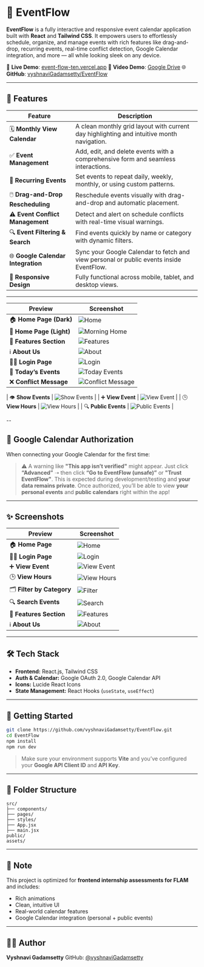 
# 📅 EventFlow

**EventFlow** is a fully interactive and responsive event calendar application built with **React** and **Tailwind CSS**. It empowers users to effortlessly schedule, organize, and manage events with rich features like drag-and-drop, recurring events, real-time conflict detection, Google Calendar integration, and more — all while looking sleek on any device.

🔗 **Live Demo**: [event-flow-ten.vercel.app](https://event-flow-ten.vercel.app/)
🎥 **Video Demo**: [Google Drive](https://drive.google.com/file/d/17aRrUHmVjnefREgJ5y_lalcGy_X0l9Fw/view?usp=drive_link)
🌐 **GitHub**: [vyshnaviGadamsetty/EventFlow](https://github.com/vyshnaviGadamsetty/EventFlow)

---

## 🌟 Features

| Feature                            | Description                                                                               |
| ---------------------------------- | ----------------------------------------------------------------------------------------- |
| 🗓️ **Monthly View Calendar**      | A clean monthly grid layout with current day highlighting and intuitive month navigation. |
| ✅ **Event Management**             | Add, edit, and delete events with a comprehensive form and seamless interactions.         |
| 🔁 **Recurring Events**            | Set events to repeat daily, weekly, monthly, or using custom patterns.                    |
| 🖱️ **Drag-and-Drop Rescheduling** | Reschedule events visually with drag-and-drop and automatic placement.                    |
| ⚠️ **Event Conflict Management**   | Detect and alert on schedule conflicts with real-time visual warnings.                    |
| 🔍 **Event Filtering & Search**    | Find events quickly by name or category with dynamic filters.                             |
| 🌐 **Google Calendar Integration** | Sync your Google Calendar to fetch and view personal or public events inside EventFlow.   |
| 📱 **Responsive Design**           | Fully functional across mobile, tablet, and desktop views.                                |

---
| Preview                         | Screenshot |
| ------------------------------- | ---------- |
| 🏠 **Home Page (Dark)**         | ![Home](https://github.com/vyshnaviGadamsetty/EventFlow/blob/4ca8a077f11e4365004605dc83486714b7ee19ad/src/assets/home.png) |
| 🌅 **Home Page (Light)**        | ![Morning Home](https://github.com/vyshnaviGadamsetty/EventFlow/blob/359b66c1cf0b35e2f3e5862ed6f60eddb4b2a10b/src/assets/also_lightmode_home.png) |
| 🌟 **Features Section**         | ![Features](https://github.com/vyshnaviGadamsetty/EventFlow/blob/359b66c1cf0b35e2f3e5862ed6f60eddb4b2a10b/src/assets/features.png) |
| ℹ️ **About Us**                 | ![About](https://github.com/vyshnaviGadamsetty/EventFlow/blob/359b66c1cf0b35e2f3e5862ed6f60eddb4b2a10b/src/assets/aboutus.png) |
| 🧑‍💻 **Login Page**            | ![Login](https://github.com/vyshnaviGadamsetty/EventFlow/blob/359b66c1cf0b35e2f3e5862ed6f60eddb4b2a10b/src/assets/login.png) |
| 📆 **Today’s Events**           | ![Today Events](https://github.com/vyshnaviGadamsetty/EventFlow/blob/359b66c1cf0b35e2f3e5862ed6f60eddb4b2a10b/src/assets/todayevents.png) |
| ❌ **Conflict Message**             | ![Conflict Message](https://github.com/vyshnaviGadamsetty/EventFlow/blob/359b66c1cf0b35e2f3e5862ed6f60eddb4b2a10b/src/assets/conflict.png) |

| 👁️ **Show Events**             | ![Show Events](https://github.com/vyshnaviGadamsetty/EventFlow/blob/359b66c1cf0b35e2f3e5862ed6f60eddb4b2a10b/src/assets/all_categories.png) |
| ➕ **View Event**               | ![View Event](https://github.com/vyshnaviGadamsetty/EventFlow/blob/359b66c1cf0b35e2f3e5862ed6f60eddb4b2a10b/src/assets/viewing.png) |
| 🕒 **View Hours**               | ![View Hours](https://github.com/vyshnaviGadamsetty/EventFlow/blob/359b66c1cf0b35e2f3e5862ed6f60eddb4b2a10b/src/assets/adjusting_schedules_inday.png) |
| 🔍 **Public Events**           | ![Public Events](https://github.com/vyshnaviGadamsetty/EventFlow/blob/359b66c1cf0b35e2f3e5862ed6f60eddb4b2a10b/src/assets/public_events.png) |

--

## 🔐 Google Calendar Authorization

When connecting your Google Calendar for the first time:

> ⚠️ A warning like **"This app isn’t verified"** might appear.
> Just click **“Advanced”** ➝ then click **“Go to EventFlow (unsafe)”** or **"Trust EventFlow"**.
> This is expected during development/testing and **your data remains private**.
> Once authorized, you’ll be able to view **your personal events** and **public calendars** right within the app!

---

## ✨ Screenshots

| Preview                    | Screenshot                                                                                                                                                                        |
| -------------------------- | --------------------------------------------------------------------------------------------------------------------------------------------------------------------------------- |
| 🏠 **Home Page**           | ![Home](https://github.com/vyshnaviGadamsetty/EventFlow/blob/ac0af4d6003558deb727162c171eafe283e0bf0c/src/assets/home.png?raw=true)                                               |
| 🧑‍💻 **Login Page**       | ![Login](https://github.com/vyshnaviGadamsetty/EventFlow/blob/ac0af4d6003558deb727162c171eafe283e0bf0c/src/assets/login.png?raw=true)                                             |
| ➕ **View Event**           | ![View Event](https://github.com/vyshnaviGadamsetty/EventFlow/blob/ac0af4d6003558deb727162c171eafe283e0bf0c/src/assets/view_day.png?raw=true)                                     |
| 🕒 **View Hours**          | ![View Hours](https://github.com/vyshnaviGadamsetty/EventFlow/blob/ac0af4d6003558deb727162c171eafe283e0bf0c/src/assets/view_hrs.png?raw=true)                                     |
| 🗂️ **Filter by Category** | ![Filter](https://github.com/vyshnaviGadamsetty/EventFlow/blob/ac0af4d6003558deb727162c171eafe283e0bf0c/src/assets/search_with_cateogry.png?raw=true)                             |
| 🔍 **Search Events**       | ![Search](https://github.com/vyshnaviGadamsetty/EventFlow/blob/ac0af4d6003558deb727162c171eafe283e0bf0c/src/assets/events.png?raw=true)                                           |
| 🌟 **Features Section**    | ![Features](https://github.com/vyshnaviGadamsetty/EventFlow/blob/ac0af4d6003558deb727162c171eafe283e0bf0c/src/assets/feautures.png?raw=true)                                      |
| ℹ️ **About Us**            | ![About](https://github.com/vyshnaviGadamsetty/EventFlow/blob/ac0af4d6003558deb727162c171eafe283e0bf0c/src/assets/Screenshot%202025-05-26%20at%203.10.12%E2%80%AFPM.png?raw=true) |

---

## 🛠️ Tech Stack

* **Frontend:** React.js, Tailwind CSS
* **Auth & Calendar:** Google OAuth 2.0, Google Calendar API
* **Icons:** Lucide React Icons
* **State Management:** React Hooks (`useState`, `useEffect`)

---

## 🚀 Getting Started

```bash
git clone https://github.com/vyshnaviGadamsetty/EventFlow.git
cd EventFlow
npm install
npm run dev
```

> Make sure your environment supports **Vite** and you’ve configured your **Google API Client ID** and **API Key**.

---

## 📁 Folder Structure

```
src/
├── components/
├── pages/
├── styles/
├── App.jsx
├── main.jsx
public/
assets/
```

---

## 📌 Note

This project is optimized for **frontend internship assessments for FLAM** and includes:

* Rich animations
* Clean, intuitive UI
* Real-world calendar features
* Google Calendar integration (personal + public events)

---

## 👩‍💻 Author

**Vyshnavi Gadamsetty**
GitHub: [@vyshnaviGadamsetty](https://github.com/vyshnaviGadamsetty)
